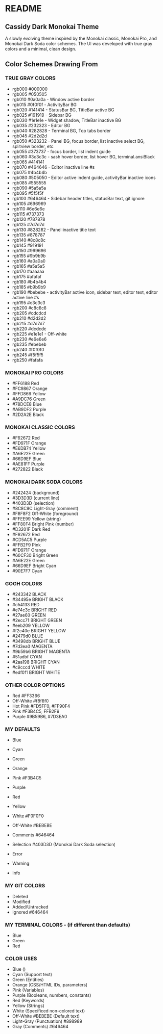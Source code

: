 # README
## Cassidy Dark Monokai Theme
A slowly evolving theme inspired by the Monokai classic, Monokai Pro, and Monokai Dark Soda color schemes. The UI was developed with true gray colors and a minimal, clean design.

## Color Schemes Drawing From

### TRUE GRAY COLORS
- rgb000 #000000
- rgb005 #050505
- rgb010 #0a0a0a - Window active border
- rgb015 #0f0f0f - ActivityBar BG
- rgb020 #141414 - StatusBar BG, TitleBar active BG
- rgb025 #191919 - Sidebar BG
- rgb030 #1e1e1e - Widget shadow, TitleBar inactive BG
- rgb035 #232323 - Editor BG
- rgb040 #282828 - Terminal BG, Top tabs border
- rgb045 #2d2d2d
- rgb050 #323232 - Panel BG, focus border, list inactive select BG, splitview border, etc
- rgb055 #373737 - focus border, list indent guide
- rgb060 #3c3c3c - sash hover border, list hover BG, terminal.ansiBlack
- rgb065 #414141
- rgb070 #464646 - Editor inactive line #s
- rgb075 #4b4b4b
- rgb080 #505050 - Editor active indent guide, activityBar inactive icons
- rgb085 #555555
- rgb090 #5a5a5a
- rgb095 #5f5f5f
- rgb100 #646464 - Sidebar header titles, statusBar text, git ignore
- rgb105 #696969
- rgb110 #6e6e6e
- rgb115 #737373
- rgb120 #787878
- rgb125 #7d7d7d
- rgb130 #828282 - Panel inactive title text
- rgb135 #878787
- rgb140 #8c8c8c
- rgb145 #919191
- rgb150 #969696
- rgb155 #9b9b9b
- rgb160 #a0a0a0
- rgb165 #a5a5a5
- rgb170 #aaaaaa
- rgb175 #afafaf
- rgb180 #b4b4b4
- rgb185 #b9b9b9
- rgb190 #bebebe - activityBar active icon, sidebar text, editor text, editor active line #s
- rgb195 #c3c3c3
- rgb200 #c8c8c8
- rgb205 #cdcdcd
- rgb210 #d2d2d2
- rgb215 #d7d7d7
- rgb220 #dcdcdc
- rgb225 #e1e1e1 - Off-white
- rgb230 #e6e6e6
- rgb235 #ebebeb
- rgb240 #f0f0f0
- rgb245 #f5f5f5
- rgb250 #fafafa

### MONOKAI PRO COLORS
- #FF6188 Red
- #FC9867 Orange
- #FFD866 Yellow
- #A9DC76 Green
- #78DCE8 Blue
- #AB9DF2 Purple
- #2D2A2E Black

### MONOKAI CLASSIC COLORS
- #F92672 Red
- #FD971F Orange
- #E6DB74 Yellow
- #A6E22E Green
- #66D9EF Blue
- #AE81FF Purple
- #272822 Black

### MONOKAI DARK SODA COLORS
- #242424 (background)
- #3D3D3D (current line)
- #403D3D (selection)
- #8C8C8C Light-Gray (comment)
- #F8F8F2 Off-White (foreground)
- #FFEE99 Yellow (string)
- #FF80F4 Bright Pink (number)
- #D3201F Dark Red
- #F92672 Red
- #CD5AC5 Purple
- #FFB2F9 Pink
- #FD971F Orange
- #60CF30 Bright Green
- #A6E22E Green
- #66D9EF Bright Cyan
- #90E7F7 Cyan

### GOGH COLORS
- #243342 	BLACK
- #34495e 	BRIGHT BLACK
- #c54133 	RED
- #e74c3c 	BRIGHT RED
- #27ae60 	GREEN
- #2ecc71 	BRIGHT GREEN
- #eeb209 	YELLOW
- #f2c40e 	BRIGHT YELLOW
- #2479d0 	BLUE
- #3498db 	BRIGHT BLUE
- #7d3ea0 	MAGENTA
- #9b59b6 	BRIGHT MAGENTA
- #51adbf 	CYAN
- #2aa198 	BRIGHT CYAN
- #c9cccd 	WHITE
- #edf0f1 	BRIGHT WHITE

### OTHER COLOR OPTIONS
- Red        #FF3366
- Off-White  #f8f8f0
- Hot Pink   #FD5FF0, #FF90F4
- Pink       #F3B4C5, FFB2F9
- Purple     #9B59B6, #7D3EA0

### MY DEFAULTS
- Blue
- Cyan
- Green
- Orange
- Pink       #F3B4C5
- Purple
- Red
- Yellow
- White      #F0F0F0
- Off-White  #BEBEBE

- Comments   #646464
- Selection  #403D3D (Monokai Dark Soda selection)
- Error
- Warning
- Info

### MY GIT COLORS
- Deleted
- Modified
- Added/Untracked
- Ignored          #646464

### MY TERMINAL COLORS - (if different than defaults)
- Blue
- Green
- Red

### COLOR USES
- Blue       ()
- Cyan       (Support text)
- Green      (Entities)
- Orange     (CSS/HTML IDs, parameters)
- Pink       (Variables)
- Purple     (Booleans, numbers, constants)
- Red        (Keywords)
- Yellow     (Strings)
- White      (Specificed non-colored text)
- Off-White  #BEBEBE (Default text)
- Light-Gray (Punctuation) #898989
- Gray       (Comments) #646464
